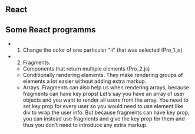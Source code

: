 ## React
## Some React programms
- 1) Change the color of one particular "li" that was selected (Pro_1.js)
- 2) Fragments:
  - Components that return multiple elements (Pro_2.js)
  - Conditionally rendering elements. They make rendering groups of elements a lot easier without adding extra markup.
  - Arrays. Fragments can also help us when rendering arrays, because fragments can have key props! Let’s say you have an array of user objects and you want to render all users from the array. You need to set key prop for every user so you would need to use element like div to wrap the user info. But because fragments can have key prop, you can instead use fragments and give the key prop for them and thus you don’t need to introduce any extra markup.
